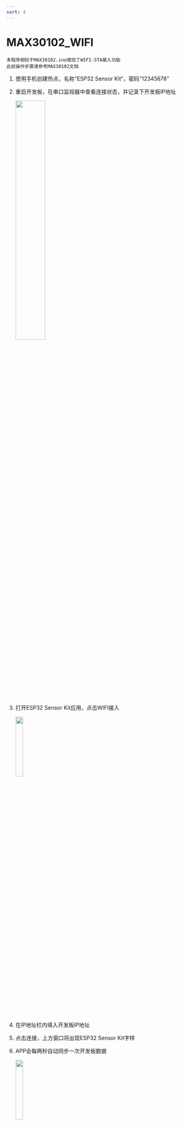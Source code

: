 ```yaml
---
sort: 4
---
```


# MAX30102_WIFI

```
本程序相较于MAX30102.ino增加了WIFI-STA接入功能
此前操作步骤请参考MAX30102文档
```

1. 使用手机创建热点，名称”ESP32 Sensor Kit“，密码“12345678”

2. 重启开发板，在串口监视器中查看连接状态，并记录下开发板IP地址

    <img decoding="async" src="https://addison-cq.github.io/webPages/images/Snipaste_2022-11-11_13-48-55.png" width="40%">


3. 打开ESP32 Sensor Kit应用，点击WIFI接入

    <img decoding="async" src="https://addison-cq.github.io/webPages/images/Screenshot_20221111_123302_com.example.esp32sensorkit_f.jpg" width="20%">

4. 在IP地址栏内填入开发板IP地址

5. 点击连接，上方窗口将出现ESP32 Sensor Kit字样

6. APP会每两秒自动同步一次开发板数据

    <img decoding="async" src="https://addison-cq.github.io/webPages/images/Screenshot_20221111_135141_com.example.esp32sensorkit_f.jpg" width="20%">
